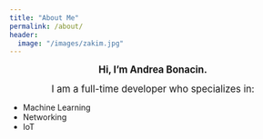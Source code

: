 ```yaml
---
title: "About Me"
permalink: /about/
header:
  image: "/images/zakim.jpg"
---
```


**<center><big>Hi, I’m Andrea Bonacin.</big></center>**

<center><big>I am a full-time developer who specializes in:</center></big>

* Machine Learning
* Networking
* IoT
